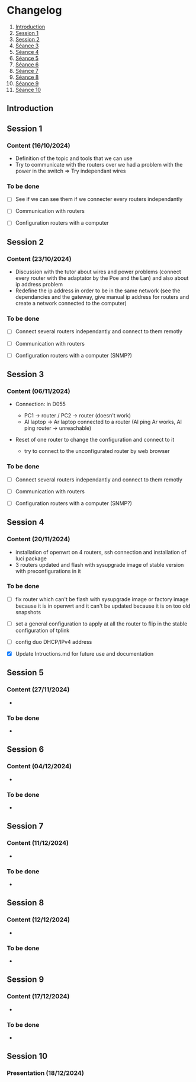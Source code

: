 # Changelog 

1. [Introduction](#introduction)
2. [Session 1](#session-1)
3. [Session 2](#session-2)
4. [Séance 3](#session-3)
5. [Séance 4](#session-4)
6. [Séance 5](#session-5)
7. [Séance 6](#session-6)
8. [Séance 7](#session-7)
9. [Séance 8](#session-8)
10. [Séance 9](#session-9)
11. [Séance 10](#session-10)

## Introduction


## Session 1

### Content (16/10/2024)

* Definition of the topic and tools that we can use
* Try to communicate with the routers over we had a problem with the power in the switch => Try independant wires

### To be done

- [ ] See if we can see them if we connecter every routers independantly
- [ ] Communication with routers 
- [ ] Configuration routers with a computer



## Session 2

### Content (23/10/2024)

* Discussion with the tutor about wires and power problems (connect every router with the adaptator by the Poe and the Lan) and also about ip address problem
* Redefine the ip address in order to be in the same network (see the dependancies and the gateway, give manual ip address for routers and create a network connected to the computer)

### To be done

- [ ] Connect several routers independantly and connect to them remotly
- [ ] Communication with routers
- [ ] Configuration routers with a computer (SNMP?)


## Session 3

### Content (06/11/2024)

* Connection: in D055
  - PC1 -> router / PC2 -> router (doesn't work)
  - Al laptop -> Ar laptop connected to a router (Al ping Ar works, Al ping router -> unreachable)
  
* Reset of one router to change the configuration and connect to it
  - try to connect to the unconfigurated router by web browser

### To be done

- [ ] Connect several routers independantly and connect to them remotly
- [ ] Communication with routers
- [ ] Configuration routers with a computer (SNMP?)


## Session 4

### Content (20/11/2024)

* installation of openwrt on 4 routers, ssh connection and installation of luci package 
* 3 routers updated and flash with sysupgrade image of stable version with preconfigurations in it


### To be done

- [ ] fix router which can't be flash with sysupgrade image or factory image because it is in openwrt and it can't be updated because it is on too old snapshots
- [ ] set a general configuration to apply at all the router to flip in the stable configuration of tplink
- [ ] config duo DHCP/IPv4 address
- [x] Update Intructions.md for future use and documentation


## Session 5

### Content (27/11/2024)

* 

### To be done

* 


## Session 6

### Content (04/12/2024)

* 

### To be done

* 


## Session 7

### Content (11/12/2024)

* 

### To be done

* 


## Session 8

### Content (12/12/2024)

* 

### To be done

* 


## Session 9

### Content (17/12/2024)

* 

### To be done

* 




## Session 10

### Presentation (18/12/2024)
